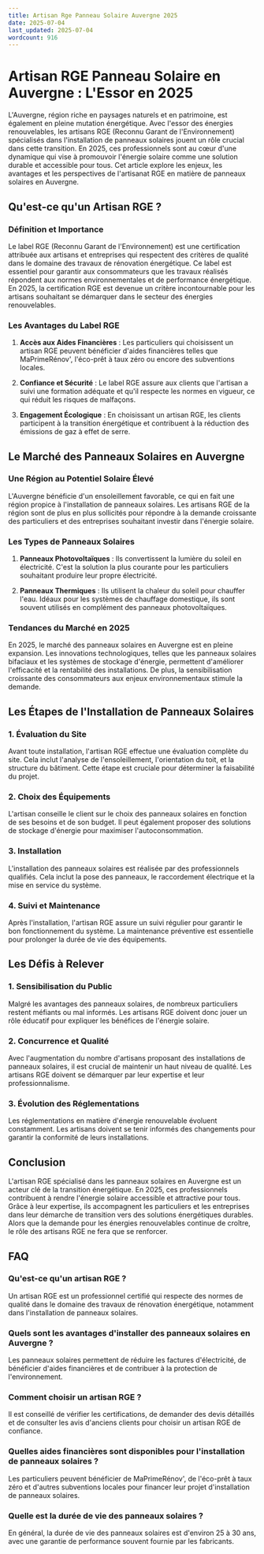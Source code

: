 ```yaml
---
title: Artisan Rge Panneau Solaire Auvergne 2025
date: 2025-07-04
last_updated: 2025-07-04
wordcount: 916
---
```


# Artisan RGE Panneau Solaire en Auvergne : L'Essor en 2025

L'Auvergne, région riche en paysages naturels et en patrimoine, est également en pleine mutation énergétique. Avec l'essor des énergies renouvelables, les artisans RGE (Reconnu Garant de l'Environnement) spécialisés dans l'installation de panneaux solaires jouent un rôle crucial dans cette transition. En 2025, ces professionnels sont au cœur d'une dynamique qui vise à promouvoir l'énergie solaire comme une solution durable et accessible pour tous. Cet article explore les enjeux, les avantages et les perspectives de l'artisanat RGE en matière de panneaux solaires en Auvergne.

## Qu'est-ce qu'un Artisan RGE ?

### Définition et Importance

Le label RGE (Reconnu Garant de l'Environnement) est une certification attribuée aux artisans et entreprises qui respectent des critères de qualité dans le domaine des travaux de rénovation énergétique. Ce label est essentiel pour garantir aux consommateurs que les travaux réalisés répondent aux normes environnementales et de performance énergétique. En 2025, la certification RGE est devenue un critère incontournable pour les artisans souhaitant se démarquer dans le secteur des énergies renouvelables.

### Les Avantages du Label RGE

1. **Accès aux Aides Financières** : Les particuliers qui choisissent un artisan RGE peuvent bénéficier d'aides financières telles que MaPrimeRénov', l'éco-prêt à taux zéro ou encore des subventions locales.
   
2. **Confiance et Sécurité** : Le label RGE assure aux clients que l'artisan a suivi une formation adéquate et qu'il respecte les normes en vigueur, ce qui réduit les risques de malfaçons.

3. **Engagement Écologique** : En choisissant un artisan RGE, les clients participent à la transition énergétique et contribuent à la réduction des émissions de gaz à effet de serre.

## Le Marché des Panneaux Solaires en Auvergne

### Une Région au Potentiel Solaire Élevé

L'Auvergne bénéficie d'un ensoleillement favorable, ce qui en fait une région propice à l'installation de panneaux solaires. Les artisans RGE de la région sont de plus en plus sollicités pour répondre à la demande croissante des particuliers et des entreprises souhaitant investir dans l'énergie solaire.

### Les Types de Panneaux Solaires

1. **Panneaux Photovoltaïques** : Ils convertissent la lumière du soleil en électricité. C'est la solution la plus courante pour les particuliers souhaitant produire leur propre électricité.

2. **Panneaux Thermiques** : Ils utilisent la chaleur du soleil pour chauffer l'eau. Idéaux pour les systèmes de chauffage domestique, ils sont souvent utilisés en complément des panneaux photovoltaïques.

### Tendances du Marché en 2025

En 2025, le marché des panneaux solaires en Auvergne est en pleine expansion. Les innovations technologiques, telles que les panneaux solaires bifaciaux et les systèmes de stockage d'énergie, permettent d'améliorer l'efficacité et la rentabilité des installations. De plus, la sensibilisation croissante des consommateurs aux enjeux environnementaux stimule la demande.

## Les Étapes de l'Installation de Panneaux Solaires

### 1. Évaluation du Site

Avant toute installation, l'artisan RGE effectue une évaluation complète du site. Cela inclut l'analyse de l'ensoleillement, l'orientation du toit, et la structure du bâtiment. Cette étape est cruciale pour déterminer la faisabilité du projet.

### 2. Choix des Équipements

L'artisan conseille le client sur le choix des panneaux solaires en fonction de ses besoins et de son budget. Il peut également proposer des solutions de stockage d'énergie pour maximiser l'autoconsommation.

### 3. Installation

L'installation des panneaux solaires est réalisée par des professionnels qualifiés. Cela inclut la pose des panneaux, le raccordement électrique et la mise en service du système.

### 4. Suivi et Maintenance

Après l'installation, l'artisan RGE assure un suivi régulier pour garantir le bon fonctionnement du système. La maintenance préventive est essentielle pour prolonger la durée de vie des équipements.

## Les Défis à Relever

### 1. Sensibilisation du Public

Malgré les avantages des panneaux solaires, de nombreux particuliers restent méfiants ou mal informés. Les artisans RGE doivent donc jouer un rôle éducatif pour expliquer les bénéfices de l'énergie solaire.

### 2. Concurrence et Qualité

Avec l'augmentation du nombre d'artisans proposant des installations de panneaux solaires, il est crucial de maintenir un haut niveau de qualité. Les artisans RGE doivent se démarquer par leur expertise et leur professionnalisme.

### 3. Évolution des Réglementations

Les réglementations en matière d'énergie renouvelable évoluent constamment. Les artisans doivent se tenir informés des changements pour garantir la conformité de leurs installations.

## Conclusion

L'artisan RGE spécialisé dans les panneaux solaires en Auvergne est un acteur clé de la transition énergétique. En 2025, ces professionnels contribuent à rendre l'énergie solaire accessible et attractive pour tous. Grâce à leur expertise, ils accompagnent les particuliers et les entreprises dans leur démarche de transition vers des solutions énergétiques durables. Alors que la demande pour les énergies renouvelables continue de croître, le rôle des artisans RGE ne fera que se renforcer.

## FAQ

### Qu'est-ce qu'un artisan RGE ?

Un artisan RGE est un professionnel certifié qui respecte des normes de qualité dans le domaine des travaux de rénovation énergétique, notamment dans l'installation de panneaux solaires.

### Quels sont les avantages d'installer des panneaux solaires en Auvergne ?

Les panneaux solaires permettent de réduire les factures d'électricité, de bénéficier d'aides financières et de contribuer à la protection de l'environnement.

### Comment choisir un artisan RGE ?

Il est conseillé de vérifier les certifications, de demander des devis détaillés et de consulter les avis d'anciens clients pour choisir un artisan RGE de confiance.

### Quelles aides financières sont disponibles pour l'installation de panneaux solaires ?

Les particuliers peuvent bénéficier de MaPrimeRénov', de l'éco-prêt à taux zéro et d'autres subventions locales pour financer leur projet d'installation de panneaux solaires.

### Quelle est la durée de vie des panneaux solaires ?

En général, la durée de vie des panneaux solaires est d'environ 25 à 30 ans, avec une garantie de performance souvent fournie par les fabricants.